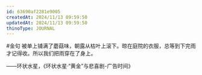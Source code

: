 ```yaml
---
id: 63690af2281e9005
createdAt: 2024/11/13 09:59:50
updatedAt: 2024/11/13 09:59:50
thinoType: JOURNAL
---
```

#金句 被单上铺满了蘑菇味，朝露从枯叶上滚下。晾在庭院的衣服，总等到下完雨才记得收。所以我们把雨穿在了身上。

——环状水星，《环状水星·“黄金”与悲喜剧-广告时间》